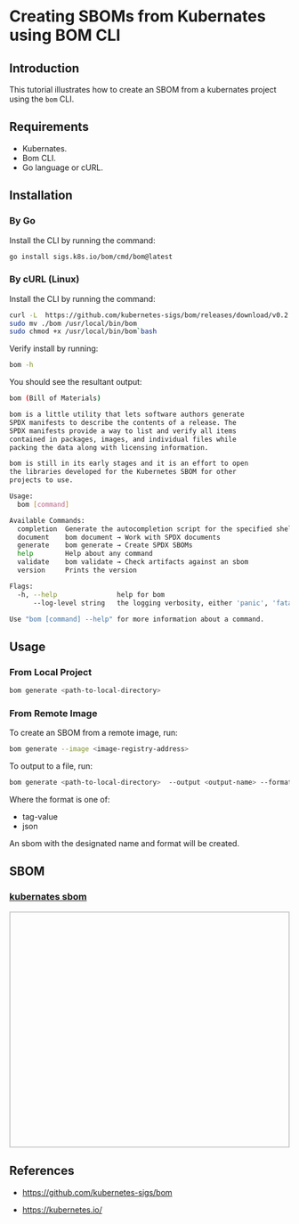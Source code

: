 # Creating SBOMs from Kubernates using BOM CLI

## Introduction

This tutorial illustrates how to create an SBOM from a kubernates project using the ```bom``` CLI.

## Requirements

* Kubernates.
* Bom CLI.
* Go language or cURL.

## Installation

### By Go

Install the CLI by running the command:

```bash
go install sigs.k8s.io/bom/cmd/bom@latest
```

### By cURL (Linux)

Install the CLI by running the command:

```bash
curl -L  https://github.com/kubernetes-sigs/bom/releases/download/v0.2.2/bom-linux-amd64  -o bom
sudo mv ./bom /usr/local/bin/bom
sudo chmod +x /usr/local/bin/bom`bash
```

Verify install by running:

```bash
bom -h
```

You should see the resultant output:

```bash
bom (Bill of Materials)

bom is a little utility that lets software authors generate
SPDX manifests to describe the contents of a release. The
SPDX manifests provide a way to list and verify all items
contained in packages, images, and individual files while
packing the data along with licensing information.

bom is still in its early stages and it is an effort to open
the libraries developed for the Kubernetes SBOM for other
projects to use.

Usage:
  bom [command]

Available Commands:
  completion  Generate the autocompletion script for the specified shell
  document    bom document → Work with SPDX documents
  generate    bom generate → Create SPDX SBOMs
  help        Help about any command
  validate    bom validate → Check artifacts against an sbom
  version     Prints the version

Flags:
  -h, --help               help for bom
      --log-level string   the logging verbosity, either 'panic', 'fatal', 'error', 'warning', 'info', 'debug', 'trace' (default "info")

Use "bom [command] --help" for more information about a command.

```

## Usage

### From Local Project

```bash
bom generate <path-to-local-directory>
```

### From Remote Image

To create an SBOM from a remote image, run:

```bash
bom generate --image <image-registry-address>
```

To output to a file, run:

```bash
bom generate <path-to-local-directory>  --output <output-name> --format <sbom-format>
```

Where the format is one of:

* tag-value
* json

An sbom with the designated name and format will be created.

## SBOM

<html lang="en">
<head>
    <meta charset="UTF-8">
    <meta name="viewport" content="width=device-width, initial-scale=1.0">
    <title>Pretty JSON Display</title>
    <style>
        #json-container {
            height: 400px; /* Set a fixed height */
            overflow-y: auto; /* Enable vertical scrolling */
            border: 2px solid #ccc; /* Optional: add a border for visibility */
            padding: 10px;
        }
        #xml-container {
            height: 400px; /* Set a fixed height */
            overflow-y: auto; /* Enable vertical scrolling */
            border: 2px solid #ccc; /* Optional: add a border for visibility */
            padding: 10px;
        }
        pre {
            margin: 0;
            white-space: pre-wrap;
            word-wrap: break-word;
        }
    </style>
</head>
<body>
    <h3>
        <a href="./spdx.json">kubernates sbom</a>
    </h3>
    <div id="json-container">
        <pre id="json-display"></pre>
    </div>
    <script>
        function display_json(url, elementid){
        fetch(url)
            .then(response => response.json())
            .then(data => {
                document.getElementById(elementid).textContent = JSON.stringify(data, null, 2);
            })
            .catch(error => console.error('Error fetching JSON:', error));
        }
        function display_xml(url, elementid){
        fetch(url)
            .then(response => response.text())
            .then(data => {
                document.getElementById(elementid).textContent = data;
            })
            .catch(error => console.error('Error fetching JSON:', error));
        }
    display_json('./spdx.json', 'json-display');
    </script>
</body>
</html>


## References

* https://github.com/kubernetes-sigs/bom

* https://kubernetes.io/